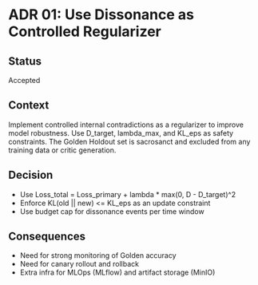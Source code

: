 # ADR 01: Use Dissonance as Controlled Regularizer
## Status
Accepted

## Context
Implement controlled internal contradictions as a regularizer to improve model robustness. Use D_target, lambda_max, and KL_eps as safety constraints. The Golden Holdout set is sacrosanct and excluded from any training data or critic generation.

## Decision
- Use Loss_total = Loss_primary + lambda * max(0, D - D_target)^2
- Enforce KL(old || new) <= KL_eps as an update constraint
- Use budget cap for dissonance events per time window

## Consequences
- Need for strong monitoring of Golden accuracy
- Need for canary rollout and rollback
- Extra infra for MLOps (MLflow) and artifact storage (MinIO)